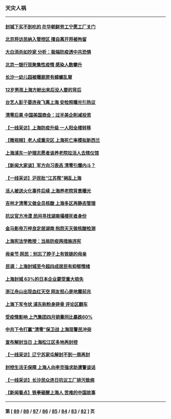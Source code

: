 ### 天灾人祸
---
#### [封城下买不到吃的 在华朝鲜劳工宁愿工厂关门](../../pages/ncid280/n13732368.md) 
#### [北京将访民纳入管控区 擅自离开将被拘留](../../pages/ncid280/n13732205.md) 
#### [大白消杀如抄家 分析：极端防疫透中共恐惧](../../pages/ncid280/n13732034.md) 
#### [北京一银行现聚集性疫情 感染人数攀升](../../pages/ncid280/n13731998.md) 
#### [长沙一幼儿园被曝厨房有蟑螂乱窜](../../pages/ncid280/n13731916.md) 
#### [12岁男孩上海方舱出来后没人要的背后](../../pages/ncid280/n13731879.md) 
#### [台艺人彭于晏连夜飞离上海 安检照曝光引热议](../../pages/ncid280/n13731555.md) 
#### [清零后果 中国美国商会：过半美企削减投资](../../pages/ncid280/n13731358.md) 
#### [【一线采访】上海防疫升级 一人阳全楼转移](../../pages/ncid280/n13731443.md) 
#### [【微视频】老人成重灾区 上海死亡率模拟新西兰](../../pages/ncid280/n13731402.md) 
#### [上海浦东一护理志愿者谈养老院拉活人去殡仪馆](../../pages/ncid280/n13731427.md) 
#### [【新闻大家谈】军方向习表态 清零引爆内斗？](../../pages/ncid280/n13731268.md) 
#### [【一线采访】沪民批“江苏帮”祸乱上海](../../pages/ncid280/n13731242.md) 
#### [活人被送火化事件后续 上海养老院背景曝光](../../pages/ncid280/n13731157.md) 
#### [吉林才清零又做全员核酸 上海多区再静态管理](../../pages/ncid280/n13731187.md) 
#### [抗议官方冷漠 民间寻找湖南塌楼死者身份](../../pages/ncid280/n13730801.md) 
#### [金马影帝万梓良定居湖南 抱怨天天做核酸检测](../../pages/ncid280/n13730589.md) 
#### [上海宪法学教授：当局防疫两措施违宪](../../pages/ncid280/n13730561.md) 
#### [母亲节 网民：别忘了脖子上有铁链的母亲](../../pages/ncid280/n13730439.md) 
#### [民调：上海封城至今超四成居民有抑郁情绪](../../pages/ncid280/n13730381.md) 
#### [上海封城 63%的日本企业蒙受重大损失](../../pages/ncid280/n13730353.md) 
#### [浙江舟山出现血红天空 网友担心是地震前兆](../../pages/ncid280/n13730103.md) 
#### [上海下军令状 浦东称粉身碎骨 评论区翻车](../../pages/ncid280/n13729974.md) 
#### [受疫情影响 上汽集团四月销量同比暴跌60%](../../pages/ncid280/n13729765.md) 
#### [中共下令打赢“清零”保卫战 上海现警民冲突](../../pages/ncid280/n13729726.md) 
#### [宣布解封当日 上海松江区多地再封控](../../pages/ncid280/n13729650.md) 
#### [【一线采访】辽宁苏家屯解封不到一周再封](../../pages/ncid280/n13729625.md) 
#### [封控生活无保障 上海人向李克强求助遭警谈话](../../pages/ncid280/n13729548.md) 
#### [【一线采访】长沙民众连日抗议工厂排污致病](../../pages/ncid280/n13729392.md) 
#### [【新闻看点】铁拳砸醒上海人 苦难的中国故事](../../pages/ncid280/n13729051.md) 

---
#### 第 [ [89](./89.md) / [88](./88.md) / [87](./87.md) / [86](./86.md) / [85](./85.md) / [84](./84.md) / [83](./83.md) / [82](./82.md) ] 页
